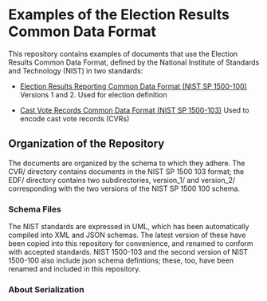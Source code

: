 # Examples of the Election Results Common Data Format

This repository contains examples of documents that use the Election Results Common Data Format, defined by the National Institute of Standards and Technology (NIST) in two standards:

* [Election Results Reporting Common Data Format (NIST SP 1500-100)](https://github.com/usnistgov/electionResultsReporting) Versions 1 and 2.  Used for election definition

* [Cast Vote Records Common Data Format (NIST SP 1500-103)](https://github.com/usnistgov/CastVoteRecords) Used to encode cast vote records (CVRs)


## Organization of the Repository
The documents are organized by the schema to which they adhere. The CVR/ directory contains documents in the NIST SP 1500 103 format; the EDF/ directory contains two subdirectories, version_1/ and version_2/ corresponding with the two versions of the NIST SP 1500 100 schema.

### Schema Files
The NIST standards are expressed in UML, which has been automatically compiled into XML and JSON schemas.  The latest version of these have been copied into this repository for convenience, and renamed to conform with accepted standards. NIST 1500-103 and the second version of NIST 1500-100 also include json schema defintions; these, too, have been renamed and included in this repository.

### About Serialization
